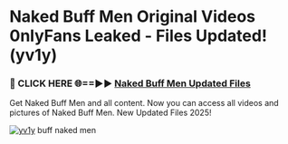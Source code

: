 # Naked Buff Men Original Videos 0nlyFans Leaked - Files Updated! (yv1y)

<h3>🔴 CLICK HERE 🌐==►► <a href="https://tinyurl.com/up5wt9bj" rel="nofollow">Naked Buff Men Updated Files</a></h3>

Get Naked Buff Men and all content. Now you can access all videos and pictures of Naked Buff Men. New Updated Files 2025!

[![yv1y](https://i.imgur.com/ABiUzMV.gif)](https://tinyurl.com/up5wt9bj)
buff naked men